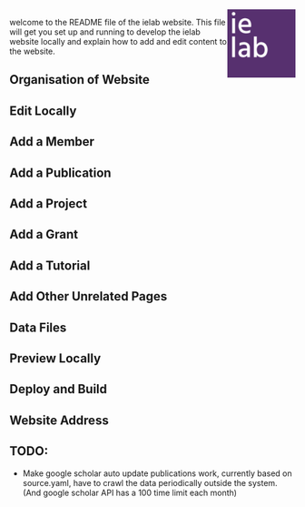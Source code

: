 <img src="images/logos/ielab-page001.png" width="120px" height="120px" style="float: right;">

welcome to the README file of the ielab website. This file will get you set up and running to develop the ielab website locally and explain how to add and edit content to the website.

## Organisation of Website

## Edit Locally

## Add a Member

## Add a Publication

## Add a Project

## Add a Grant

## Add a Tutorial

## Add Other Unrelated Pages

## Data Files

## Preview Locally

## Deploy and Build

## Website Address

## TODO:
- Make google scholar auto update publications work, currently based on source.yaml, have to crawl the data periodically outside the system. (And google scholar API has a 100 time limit each month)
